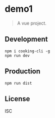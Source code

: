# demo1
> A vue project.

## Development

```shell
npm i cooking-cli -g
npm run dev
```

## Production
```
npm run dist
```

## License
ISC
